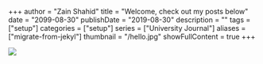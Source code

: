 +++
author = "Zain Shahid"
title = "Welcome, check out my posts below"
date = "2099-08-30"
publishDate = "2019-08-30"
description = ""
tags = ["setup"]
categories = ["setup"]
series = ["University Journal"]
aliases = ["migrate-from-jekyl"]
thumbnail = "/hello.jpg"
showFullContent = true
+++

<!-- Change to edit frontpage gif/image -->
<img src="/2.gif" class="post-cover">